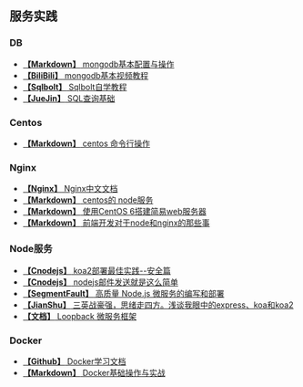 <!--
 * @Author: HerryLo
 * @Date: 2021-02-20 11:20:59
 * @LastEditTime: 2021-02-20 14:06:13
 * @LastEditors: EastSummer
 * @Description: 
-->
## 服务实践

### DB
* [**【Markdown】** mongodb基本配置与操作](./mongodb基本配置与操作.md)
* [**【BiliBili】** mongodb基本视频教程](https://www.bilibili.com/video/av21989676?from=search&seid=9180383084307875591)
* [**【Sqlbolt】** Sqlbolt自学教程](https://sqlbolt.com/)
* [**【JueJin】** SQL查询基础](https://juejin.cn/post/7063347522835578894)

### Centos
* [**【Markdown】** centos 命令行操作](./CentOS6命令行.md)

### Nginx
* [**【Nginx】** Nginx中文文档](http://www.nginx.cn/doc/)
* [**【Markdown】** centos的 node服务](./centos配置node服务.md)
* [**【Markdown】** 使用CentOS 6搭建简易web服务器](./使用centos6搭建简易web服务.md)
* [**【Markdown】** 前端开发对于node和nginx的那些事](./前端开发对于node和nginx的那些事.md)

### Node服务
* [**【Cnodejs】** koa2部署最佳实践--安全篇](https://cnodejs.org/topic/5a41c3829807389a1809f6e0)
* [**【Cnodejs】** nodejs邮件发送就是这么简单](https://cnodejs.org/topic/572021b2fa48138c41110e4f)
* [**【SegmentFault】** 高质量 Node.js 微服务的编写和部署](https://segmentfault.com/a/1190000006166385)
* [**【JianShu】** 三英战豪强，思绪走四方。浅谈我眼中的express、koa和koa2](https://www.jianshu.com/p/3806417a1991?from=timeline)
* [**【文档】** Loopback 微服务框架](https://loopback.io/doc/zh/lb4/Model.html)

### Docker
* [**【Github】** Docker学习文档](https://github.com/yeasy/docker_practice)
* [**【Markdown】** Docker基础操作与实战](./docker基础操作与实战.md)

